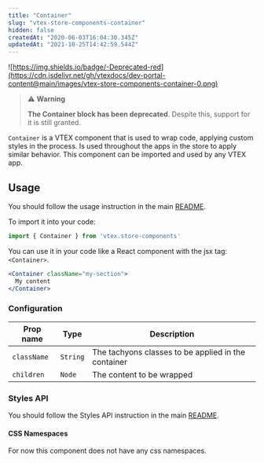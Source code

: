 ```yaml
---
title: "Container"
slug: "vtex-store-components-container"
hidden: false
createdAt: "2020-06-03T16:04:30.345Z"
updatedAt: "2021-10-25T14:42:59.544Z"
---
```

![https://img.shields.io/badge/-Deprecated-red](https://cdn.jsdelivr.net/gh/vtexdocs/dev-portal-content@main/images/vtex-store-components-container-0.png)

>⚠️ **Warning**
>
> **The Container block has been deprecated**. Despite this, support for it is still granted.

`Container` is a VTEX component that is used to wrap code, applying custom styles in the process. Is used throughout the apps in the store to apply similar behavior.
This component can be imported and used by any VTEX app.

## Usage

You should follow the usage instruction in the main [README](/docs/guides/vtex-store-components).

To import it into your code: 
```js
import { Container } from 'vtex.store-components'
```

You can use it in your code like a React component with the jsx tag: `<Container>`. 
```jsx
<Container className="my-section">
  My content
</Container>
```

### Configuration

| Prop name | Type | Description |
| --------- | ---- | ----------- |
| `className` | `String` | The tachyons classes to be applied in the container |
| `children` | `Node` | The content to be wrapped |

### Styles API
You should follow the Styles API instruction in the main [README](/README.md#styles-api).

#### CSS Namespaces

For now this component does not have any css namespaces.
